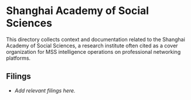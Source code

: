 # Shanghai Academy of Social Sciences

This directory collects context and documentation related to the Shanghai Academy of Social Sciences, a research institute often cited as a cover organization for MSS intelligence operations on professional networking platforms.

## Filings
- _Add relevant filings here._
